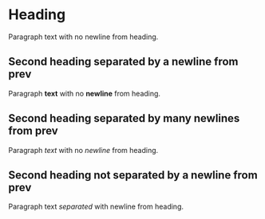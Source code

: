 # Heading
Paragraph text with no newline from heading.

## Second heading separated by a newline from prev
Paragraph __text__ with no **newline** from heading.


## Second heading separated by many newlines from prev
Paragraph _text_ with no *newline* from heading.

## Second heading not separated by a newline from prev

Paragraph text *separated* with newline from heading.